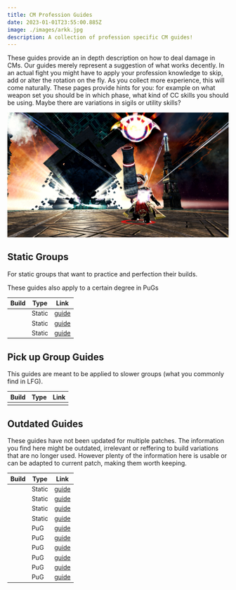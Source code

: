 ```yaml
---
title: CM Profession Guides
date: 2023-01-01T23:55:00.885Z
image: ./images/arkk.jpg
description: A collection of profession specific CM guides!
---
```


<Grid>

<GridItem>

These guides provide an in depth description on how to deal damage in CMs. Our guides merely represent a suggestion of what works decently. In an actual fight you might have to apply your profession knowledge to skip, add or alter the rotation on the fly. As you collect more experience, this will come naturally. These pages provide hints for you: for example on what weapon set you should be in which phase, what kind of CC skills you should be using. Maybe there are variations in sigils or utility skills?
</GridItem>
<GridItem>

![Arkk, the CM boss of Shattered Observatory](images/arkk.jpg)

</GridItem>
</Grid>

<Divider />

## Static Groups

For static groups that want to practice and perfection their builds.

<Information>
These guides also apply to a certain degree in PuGs
</Information>

| Build                                                                 | Type   | Link                                                   |
| --------------------------------------------------------------------- | ------ | ------------------------------------------------------ |
| <BuildLink build="Power Renegade" specialization="Renegade"/>         | Static | [guide](/cm-guides/revenant/power-renegade/static)     |
| <BuildLink build="Power Soulbeast" specialization="Soulbeast"/>       | Static | [guide](/cm-guides/ranger/power-soulbeast/static)      |
| <BuildLink build="Power Scrapper" specialization="Scrapper"/>         | Static | [guide](/cm-guides/engineer/power-scrapper/static)     |

<Divider />

## Pick up Group Guides

This guides are meant to be applied to slower groups (what you commonly find in LFG).

| Build | Type | Link  |
| ----- | ---- | ------|
|       |      |       |

<Divider />

## Outdated Guides
<Warning>
These guides have not been updated for multiple patches. The information you find here might be outdated, irrelevant or reffering to build variations that are no longer used. However plenty of the information here is usable or can be adapted to current patch, making them worth keeping.
</Warning>


| Build                                                                 | Type   | Link                                                   |
| --------------------------------------------------------------------- | ------ | ------------------------------------------------------ |
| <BuildLink build="Power Firebrand" specialization="Firebrand"/>       | Static | [guide](/cm-guides/guardian/power-firebrand/static)    |
| <BuildLink build="Power Dragonhunter" specialization="Dragonhunter"/> | Static | [guide](/cm-guides/guardian/power-dragonhunter/static) |
| <BuildLink build="Power Berserker" specialization="Berserker"/>       | Static | [guide](/cm-guides/warrior/power-berserker/static)     |
| <BuildLink build="Power Weaver" specialization="Weaver"/>             | Static | [guide](/cm-guides/elementalist/power-weaver/static)   |
| <BuildLink build="Power Soulbeast" specialization="Soulbeast"/>       | PuG    | [guide](/cm-guides/ranger/power-soulbeast/pug)         |
| <BuildLink build="Power Berserker" specialization="Berserker"/>       | PuG    | [guide](/cm-guides/warrior/power-berserker/pug)        |
| <BuildLink build="Power Reaper" specialization="Reaper"/>             | PuG    | [guide](/cm-guides/necromancer/power-reaper/pug)       |
| <BuildLink build="Power Weaver" specialization="Weaver"/>             | PuG    | [guide](/cm-guides/elementalist/power-weaver/pug)      |
| <BuildLink build="Heal Firebrand" specialization="Firebrand"/>        | PuG    | [guide](/cm-guides/guardian/heal-firebrand/pug)        |
| <BuildLink build="Power Renegade" specialization="Renegade"/>         | PuG    | [guide](/cm-guides/revenant/power-renegade/pug)         |
